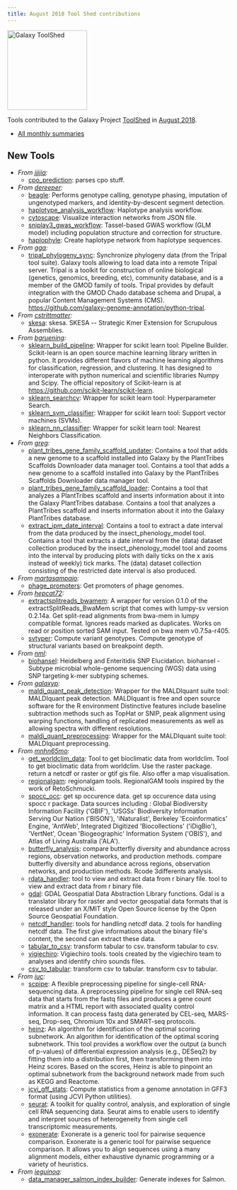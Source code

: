 ```yaml
---
title: August 2018 Tool Shed contributions
---
```


[<img class="float-right" src="/images/galaxy-logos/galaxy-toolshed-300.png" alt="Galaxy ToolShed" width="180">](http://toolshed.g2.bx.psu.edu/)

Tools contributed to the Galaxy Project [ToolShed](http://toolshed.g2.bx.psu.edu/) in [August 2018](/news/2018-09-galaxy-update/).

* [All monthly summaries](/toolshed/contributions/)

## New Tools

* *From [jjjjia](https://toolshed.g2.bx.psu.edu/view/jjjjia):*
   * [cpo_prediction](https://toolshed.g2.bx.psu.edu/view/jjjjia/cpo_prediction):  parses cpo stuff.
* *From [dereeper](https://toolshed.g2.bx.psu.edu/view/dereeper):*
   * [beagle](https://toolshed.g2.bx.psu.edu/view/dereeper/beagle):  Performs genotype calling, genotype phasing, imputation of ungenotyped markers, and identity-by-descent segment detection.
   * [haplotype_analysis_workflow](https://toolshed.g2.bx.psu.edu/view/dereeper/haplotype_analysis_workflow):  Haplotype analysis workflow.
   * [cytoscape](https://toolshed.g2.bx.psu.edu/view/dereeper/cytoscape):  Visualize interaction networks from JSON file.
   * [sniplay3_gwas_workflow](https://toolshed.g2.bx.psu.edu/view/dereeper/sniplay3_gwas_workflow):  Tassel-based GWAS workflow (GLM model) including population structure and correction for structure.
   * [haplophyle](https://toolshed.g2.bx.psu.edu/view/dereeper/haplophyle):  Create haplotype network from haplotype sequences.
* *From [gga](https://toolshed.g2.bx.psu.edu/view/gga):*
   * [tripal_phylogeny_sync](https://toolshed.g2.bx.psu.edu/view/gga/tripal_phylogeny_sync):  Synchronize phylogeny data (from the Tripal tool suite). Galaxy tools allowing to load data into a remote Tripal server.    Tripal is a toolkit for construction of online biological (genetics, genomics, breeding, etc), community database,  and is a member of the GMOD family of tools. Tripal provides by default integration with the GMOD Chado database schema and Drupal, a popular Content Management Systems (CMS).    https://github.com/galaxy-genome-annotation/python-tripal.
* *From [cstrittmatter](https://toolshed.g2.bx.psu.edu/view/cstrittmatter):*
   * [skesa](https://toolshed.g2.bx.psu.edu/view/cstrittmatter/skesa):  skesa. SKESA -- Strategic Kmer Extension for Scrupulous Assemblies.
* *From [bgruening](https://toolshed.g2.bx.psu.edu/view/bgruening):*
   * [sklearn_build_pipeline](https://toolshed.g2.bx.psu.edu/view/bgruening/sklearn_build_pipeline):  Wrapper for scikit learn tool: Pipeline Builder. Scikit-learn is an open source machine learning library written in python.  It provides different flavors of machine learning algorithms for classification,  regression, and clustering. It has designed to interoperate with python numerical  and scientific libraries Numpy and Scipy.    The official repository of Scikit-learn is at https://github.com/scikit-learn/scikit-learn.
   * [sklearn_searchcv](https://toolshed.g2.bx.psu.edu/view/bgruening/sklearn_searchcv):  Wrapper for scikit learn tool: Hyperparameter Search.
   * [sklearn_svm_classifier](https://toolshed.g2.bx.psu.edu/view/bgruening/sklearn_svm_classifier):  Wrapper for scikit learn tool: Support vector machines (SVMs).
   * [sklearn_nn_classifier](https://toolshed.g2.bx.psu.edu/view/bgruening/sklearn_nn_classifier):  Wrapper for scikit learn tool: Nearest Neighbors Classification.
* *From [greg](https://toolshed.g2.bx.psu.edu/view/greg):*
   * [plant_tribes_gene_family_scaffold_updater](https://toolshed.g2.bx.psu.edu/view/greg/plant_tribes_gene_family_scaffold_updater):  Contains a tool that adds a new genome to a scaffold installed into Galaxy by the PlantTribes Scaffolds Downloader data manager tool. Contains a tool that adds a new genome to a scaffold installed into Galaxy by the PlantTribes Scaffolds Downloader data manager tool.
   * [plant_tribes_gene_family_scaffold_loader](https://toolshed.g2.bx.psu.edu/view/greg/plant_tribes_gene_family_scaffold_loader):  Contains a tool that analyzes a PlantTribes scaffold and inserts information about it into the Galaxy PlantTribes database. Contains a tool that analyzes a PlantTribes scaffold and inserts information about it into the Galaxy PlantTribes database.
   * [extract_ipm_date_interval](https://toolshed.g2.bx.psu.edu/view/greg/extract_ipm_date_interval):  Contains a tool to extract a date interval from the data produced by the insect_phenology_model tool. Contains a tool that extracts a date interval from the (data) dataset collection produced by the insect_phenology_model tool and zooms into the interval by producing plots with daily ticks on the x axis instead of weekly) tick marks.  The (data) dataset collection consisting of the restricted date interval is also produced.
* *From [martasampaio](https://toolshed.g2.bx.psu.edu/view/martasampaio):*
   * [phage_promoters](https://toolshed.g2.bx.psu.edu/view/martasampaio/phage_promoters):  Get promoters of phage genomes.
* *From [hepcat72](https://toolshed.g2.bx.psu.edu/view/hepcat72):*
   * [extractsplitreads_bwamem](https://toolshed.g2.bx.psu.edu/view/hepcat72/extractsplitreads_bwamem):  A wrapper for version 0.1.0 of the extractSplitReads_BwaMem script that comes with lumpy-sv version 0.2.14a. Get split-read alignments from bwa-mem in lumpy compatible format. Ignores reads marked as duplicates. Works on read or position sorted SAM input. Tested on bwa mem v0.7.5a-r405.
   * [svtyper](https://toolshed.g2.bx.psu.edu/view/hepcat72/svtyper):  Compute variant genotypes. Compute genotype of structural variants based on breakpoint depth.
* *From [nml](https://toolshed.g2.bx.psu.edu/view/nml):*
   * [biohansel](https://toolshed.g2.bx.psu.edu/view/nml/biohansel):  Heidelberg and Enteritidis SNP Elucidation. biohansel - Subtype microbial whole-genome sequencing (WGS) data using SNP targeting k-mer subtyping schemes.
* *From [galaxyp](https://toolshed.g2.bx.psu.edu/view/galaxyp):*
   * [maldi_quant_peak_detection](https://toolshed.g2.bx.psu.edu/view/galaxyp/maldi_quant_peak_detection):  Wrapper for the MALDIquant suite tool: MALDIquant peak detection. MALDIquant is free and open source software for the R environment Distinctive features include baseline subtraction methods such as TopHat or SNIP, peak alignment using warping functions, handling of replicated measurements as well as allowing spectra with different resolutions.
   * [maldi_quant_preprocessing](https://toolshed.g2.bx.psu.edu/view/galaxyp/maldi_quant_preprocessing):  Wrapper for the MALDIquant suite tool: MALDIquant preprocessing.
* *From [mnhn65mo](https://toolshed.g2.bx.psu.edu/view/mnhn65mo):*
   * [get_worldclim_data](https://toolshed.g2.bx.psu.edu/view/mnhn65mo/get_worldclim_data):  Tool to get bioclimatic data from worldclim. Tool to get bioclimatic data from worldclim. Use the raster package. return a netcdf or raster or gtif gis file. Also offer a map visualisation.
   * [regionalgam](https://toolshed.g2.bx.psu.edu/view/mnhn65mo/regionalgam):  regionalgam tools. RegionalGAM tools inspired by the work of RetoSchmucki.
   * [spocc_occ](https://toolshed.g2.bx.psu.edu/view/mnhn65mo/spocc_occ):  get sp occurence data. get sp occurence data using spocc r package. Data sources including : Global Biodiversity Information Facility ('GBIF'), 'USGSs' Biodiversity Information Serving Our Nation ('BISON'), 'iNaturalist', Berkeley 'Ecoinformatics' Engine, 'AntWeb', Integrated Digitized 'Biocollections' ('iDigBio'), 'VertNet', Ocean 'Biogeographic' Information System ('OBIS'), and Atlas of Living Australia ('ALA').
   * [butterfly_analysis](https://toolshed.g2.bx.psu.edu/view/mnhn65mo/butterfly_analysis):  compare butterfly diversity and abundance across regions, observation networks, and production methods. compare butterfly diversity and abundance across regions, observation networks, and production methods. Rcode 3differents analysis.
   * [rdata_handler](https://toolshed.g2.bx.psu.edu/view/mnhn65mo/rdata_handler):  tool to view and extract data from r binary file. tool to view and extract data from r binary file.
   * [gdal](https://toolshed.g2.bx.psu.edu/view/mnhn65mo/gdal):  GDAL Geospatial Data Abstraction Library functions. Gdal is a translator library for raster and vector geospatial data formats that is released under an X/MIT style Open Source license by the Open Source Geospatial Foundation.
   * [netcdf_handler](https://toolshed.g2.bx.psu.edu/view/mnhn65mo/netcdf_handler):  tools for handling netcdf data. 2 tools for handling netcdf data. The first give informations about the binary file's content, the second can extract these data.
   * [tabular_to_csv](https://toolshed.g2.bx.psu.edu/view/mnhn65mo/tabular_to_csv):  transform tabular to csv. transform tabular to csv.
   * [vigiechiro](https://toolshed.g2.bx.psu.edu/view/mnhn65mo/vigiechiro):  Vigiechiro tools. tools created by the vigiechiro team to analyses and identify chiro sounds files.
   * [csv_to_tabular](https://toolshed.g2.bx.psu.edu/view/mnhn65mo/csv_to_tabular):  transform csv to tabular. transform csv to tabular.
* *From [iuc](https://toolshed.g2.bx.psu.edu/view/iuc):*
   * [scpipe](https://toolshed.g2.bx.psu.edu/view/iuc/scpipe):  A flexible preprocessing pipeline for single-cell RNA-sequencing data. A preprocessing pipeline for single cell RNA-seq data that starts from the fastq files and produces a gene count matrix and a HTML report with associated quality control information. It can process fastq data generated by CEL-seq, MARS-seq, Drop-seq, Chromium 10x and SMART-seq protocols.
   * [heinz](https://toolshed.g2.bx.psu.edu/view/iuc/heinz):  An algorithm for identification of the optimal scoring subnetwork. An algorithm for identification of the optimal scoring subnetwork. This tool provides  a workflow over the output (a bunch of p-values) of differential expression analysis  (e.g., DESeq2) by fitting them into a distribution first, then transforming them into Heinz  scores. Based on the scores, Heinz is able to pinpoint an optimal subnetwork from the background  network made from such as KEGG and Reactome.
   * [jcvi_gff_stats](https://toolshed.g2.bx.psu.edu/view/iuc/jcvi_gff_stats):  Compute statistics from a genome annotation in GFF3 format (using JCVI Python utilities).
   * [seurat](https://toolshed.g2.bx.psu.edu/view/iuc/seurat):  A toolkit for quality control, analysis, and exploration of single cell RNA sequencing data. Seurat aims to enable users to identify and interpret sources of heterogeneity from single cell transcriptomic measurements.
   * [exonerate](https://toolshed.g2.bx.psu.edu/view/iuc/exonerate):  Exonerate is a generic tool for pairwise sequence comparison. Exonerate is a generic tool for pairwise sequence comparison. It allows you to align sequences using a many alignment models, either exhaustive dynamic programming or a variety of heuristics.
* *From [ieguinoa](https://toolshed.g2.bx.psu.edu/view/ieguinoa):*
   * [data_manager_salmon_index_builder](https://toolshed.g2.bx.psu.edu/view/ieguinoa/data_manager_salmon_index_builder):  Generate indexes for Salmon.


